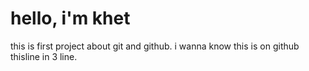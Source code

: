 # hello, i'm khet 
this is first project about git and github.
i wanna know this is on github thisline in 3 line.